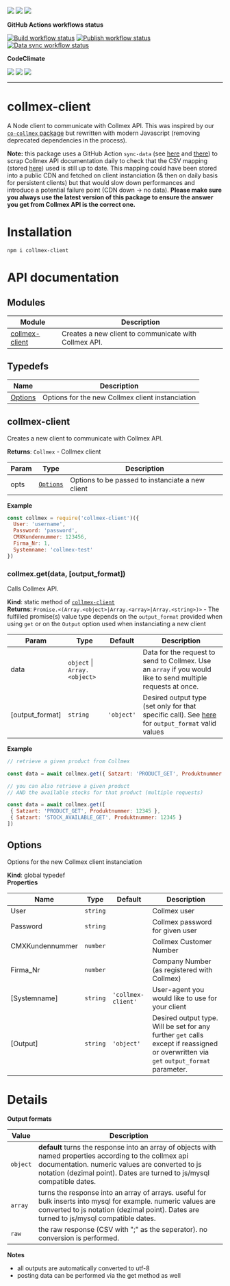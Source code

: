![](https://img.shields.io/github/package-json/v/kaskadi/collmex-client)
![](https://img.shields.io/badge/code--style-standard-blue)
![](https://img.shields.io/github/license/kaskadi/collmex-client?color=blue)

**GitHub Actions workflows status**

[![Build workflow status](https://img.shields.io/github/workflow/status/kaskadi/collmex-client/build?label=build&logo=mocha)](https://github.com/kaskadi/collmex-client/actions?query=workflow%3Abuild)
[![Publish workflow status](https://img.shields.io/github/workflow/status/kaskadi/collmex-client/publish?label=publish&logo=npm)](https://github.com/kaskadi/collmex-client/actions?query=workflow%3Apublish)
[![Data sync workflow status](https://img.shields.io/github/workflow/status/kaskadi/collmex-client/sync-data?label=sync-data&logo=github-actions)](https://github.com/kaskadi/collmex-client/actions?query=workflow%3Async-data)

**CodeClimate**

[![](https://img.shields.io/codeclimate/maintainability/kaskadi/collmex-client?label=maintainability&logo=Code%20Climate)](https://codeclimate.com/github/kaskadi/collmex-client)
[![](https://img.shields.io/codeclimate/tech-debt/kaskadi/collmex-client?label=technical%20debt&logo=Code%20Climate)](https://codeclimate.com/github/kaskadi/collmex-client)
[![](https://img.shields.io/codeclimate/coverage/kaskadi/collmex-client?label=test%20coverage&logo=Code%20Climate)](https://codeclimate.com/github/kaskadi/collmex-client)

****

# collmex-client

A Node client to communicate with Collmex API. This was inspired by our [`co-collmex` package](https://www.npmjs.com/package/co-collmex) but rewritten with modern Javascript (removing deprecated dependencies in the process).

**Note:** this package uses a GitHub Action `sync-data` (see [here](https://github.com/kaskadi/collmex-client/actions?query=workflow%3Async-data) and [there](./.github/workflows/sync-data.yml)) to scrap Collmex API documentation daily to check that the CSV mapping (stored [here](./data/satzarten.json)) used is still up to date. This mapping could have been stored into a public CDN and fetched on client instanciation (& then on daily basis for persistent clients) but that would slow down performances and introduce a potential failure point (CDN down -> no data). **Please make sure you always use the latest version of this package to ensure the answer you get from Collmex API is the correct one.**

# Installation

```
npm i collmex-client
```

# API documentation

## Modules
Module | Description
------ | -----------
[collmex-client] | Creates a new client to communicate with Collmex API.

## Typedefs

Name | Description
------ | -----------
[Options] | Options for the new Collmex client instanciation


## collmex-client

Creates a new client to communicate with Collmex API.

**Returns**: `Collmex` - Collmex client  

| Param | Type | Description |
| --- | --- | --- |
| opts | [`Options`] | Options to be passed to instanciate a new client |

**Example**  
```js
const collmex = require('collmex-client')({
  User: 'username',
  Password: 'password',
  CMXKundennummer: 123456,
  Firma_Nr: 1,
  Systemname: 'collmex-test'
})
```

### collmex.get(data, \[output_format\])

Calls Collmex API.

**Kind**: static method of [`collmex-client`]  
**Returns**: `Promise.<(Array.<object>|Array.<array>|Array.<string>)>` - The fulfilled promise(s) value type depends on the `output_format` provided when using `get` or on the `Output` option used when instanciating a new client  

| Param | Type | Default | Description |
| --- | --- | --- | --- |
| data | `object` \| `Array.<object>` |  | Data for the request to send to Collmex. Use an `array` if you would like to send multiple requests at once. |
| \[output_format\] | `string` | `'object'` | Desired output type (set only for that specific call). See [here] for `output_format` valid values |

**Example**  
```js
// retrieve a given product from Collmex

const data = await collmex.get({ Satzart: 'PRODUCT_GET', Produktnummer: 12345 })

// you can also retrieve a given product
// AND the available stocks for that product (multiple requests)

const data = await collmex.get([
 { Satzart: 'PRODUCT_GET', Produktnummer: 12345 },
 { Satzart: 'STOCK_AVAILABLE_GET', Produktnummer: 12345 }
])
```

## Options

Options for the new Collmex client instanciation

**Kind**: global typedef  
**Properties**

| Name | Type | Default | Description |
| --- | --- | --- | --- |
| User | `string` |  | Collmex user |
| Password | `string` |  | Collmex password for given user |
| CMXKundennummer | `number` |  | Collmex Customer Number |
| Firma_Nr | `number` |  | Company Number (as registered with Collmex) |
| \[Systemname\] | `string` | `'collmex-client'` | User-agent you would like to use for your client |
| \[Output\] | `string` | `'object'` | Desired output type. Will be set for any further `get` calls except if reassigned or overwritten via `get` `output_format` parameter. |

<!-- LINKS -->

[collmex-client]:#collmex-client
[Options]:#options
[`Options`]:#options
[`collmex-client`]:#collmex-client
[here]:#output-formats

# Details

**Output formats <a name="output-formats"></a>**

| Value | Description |
| --- | --- |
| `object` | **default** turns the response into an array of objects with named properties according to the collmex api documentation. numeric values are converted to js notation (dezimal point). Dates are turned to js/mysql compatible dates.|
| `array` | turns the response into an array of arrays. useful for bulk inserts into mysql for example. numeric values are converted to js notation (dezimal point). Dates are turned to js/mysql compatible dates.|
| `raw` | the raw response (CSV with ";" as the seperator). no conversion is performed. |

**Notes**

- all outputs are automatically converted to utf-8
- posting data can be performed via the get method as well